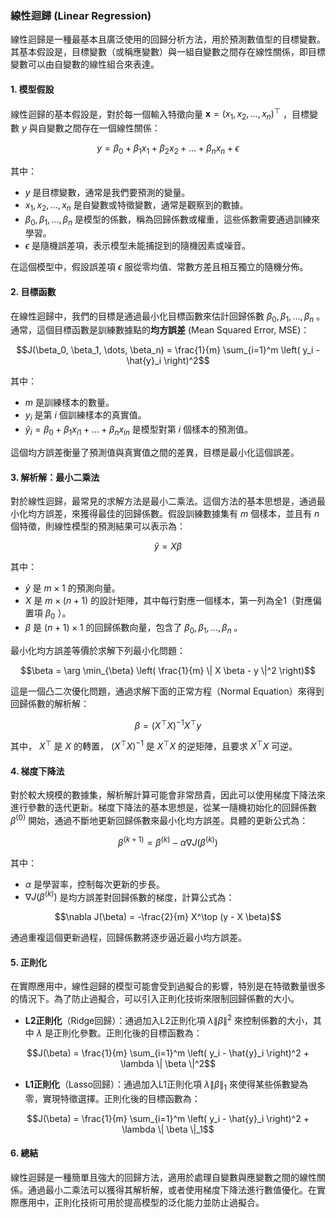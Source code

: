 ### 線性迴歸 (Linear Regression)

線性迴歸是一種最基本且廣泛使用的回歸分析方法，用於預測數值型的目標變數。其基本假設是，目標變數（或稱應變數）與一組自變數之間存在線性關係，即目標變數可以由自變數的線性組合來表達。

#### 1. **模型假設**

線性迴歸的基本假設是，對於每一個輸入特徵向量  $\mathbf{x} = (x_1, x_2, \dots, x_n)^\top$ ，目標變數  $y$  與自變數之間存在一個線性關係：

$$y = \beta_0 + \beta_1 x_1 + \beta_2 x_2 + \dots + \beta_n x_n + \epsilon$$

其中：
-  $y$  是目標變數，通常是我們要預測的變量。
-  $x_1, x_2, \dots, x_n$  是自變數或特徵變數，通常是觀察到的數據。
-  $\beta_0, \beta_1, \dots, \beta_n$  是模型的係數，稱為回歸係數或權重，這些係數需要通過訓練來學習。
-  $\epsilon$  是隨機誤差項，表示模型未能捕捉到的隨機因素或噪音。

在這個模型中，假設誤差項  $\epsilon$  服從零均值、常數方差且相互獨立的隨機分佈。

#### 2. **目標函數**

在線性迴歸中，我們的目標是通過最小化目標函數來估計回歸係數  $\beta_0, \beta_1, \dots, \beta_n$ 。通常，這個目標函數是訓練數據點的**均方誤差** (Mean Squared Error, MSE)：

$$J(\beta_0, \beta_1, \dots, \beta_n) = \frac{1}{m} \sum_{i=1}^m \left( y_i - \hat{y}_i \right)^2$$

其中：
-  $m$  是訓練樣本的數量。
-  $y_i$  是第  $i$  個訓練樣本的真實值。
-  $\hat{y}_i = \beta_0 + \beta_1 x_{i1} + \dots + \beta_n x_{in}$  是模型對第  $i$  個樣本的預測值。

這個均方誤差衡量了預測值與真實值之間的差異，目標是最小化這個誤差。

#### 3. **解析解：最小二乘法**

對於線性迴歸，最常見的求解方法是最小二乘法。這個方法的基本思想是，通過最小化均方誤差，來獲得最佳的回歸係數。假設訓練數據集有  $m$  個樣本，並且有  $n$  個特徵，則線性模型的預測結果可以表示為：

$$\hat{y} = X \beta$$

其中：
-  $\hat{y}$  是  $m \times 1$  的預測向量。
-  $X$  是  $m \times (n+1)$  的設計矩陣，其中每行對應一個樣本，第一列為全1（對應偏置項  $\beta_0$ ）。
-  $\beta$  是  $(n+1) \times 1$  的回歸係數向量，包含了  $\beta_0, \beta_1, \dots, \beta_n$ 。

最小化均方誤差等價於求解下列最小化問題：

$$\beta = \arg \min_{\beta} \left( \frac{1}{m} \| X \beta - y \|^2 \right)$$

這是一個凸二次優化問題，通過求解下面的正常方程（Normal Equation）來得到回歸係數的解析解：

$$\beta = (X^\top X)^{-1} X^\top y$$

其中， $X^\top$  是  $X$  的轉置， $(X^\top X)^{-1}$  是  $X^\top X$  的逆矩陣，且要求  $X^\top X$  可逆。

#### 4. **梯度下降法**

對於較大規模的數據集，解析解計算可能會非常昂貴，因此可以使用梯度下降法來進行參數的迭代更新。梯度下降法的基本思想是，從某一隨機初始化的回歸係數  $\beta^{(0)}$  開始，通過不斷地更新回歸係數來最小化均方誤差。具體的更新公式為：

$$\beta^{(k+1)} = \beta^{(k)} - \alpha \nabla J(\beta^{(k)})$$

其中：
-  $\alpha$  是學習率，控制每次更新的步長。
-  $\nabla J(\beta^{(k)})$  是均方誤差對回歸係數的梯度，計算公式為：

$$\nabla J(\beta) = -\frac{2}{m} X^\top (y - X \beta)$$

通過重複這個更新過程，回歸係數將逐步逼近最小均方誤差。

#### 5. **正則化**

在實際應用中，線性迴歸的模型可能會受到過擬合的影響，特別是在特徵數量很多的情況下。為了防止過擬合，可以引入正則化技術來限制回歸係數的大小。

- **L2正則化**（Ridge回歸）：通過加入L2正則化項  $\lambda \| \beta \|^2$  來控制係數的大小，其中  $\lambda$  是正則化參數。正則化後的目標函數為：

$$J(\beta) = \frac{1}{m} \sum_{i=1}^m \left( y_i - \hat{y}_i \right)^2 + \lambda \| \beta \|^2$$

- **L1正則化**（Lasso回歸）：通過加入L1正則化項  $\lambda \| \beta \|_1$  來使得某些係數變為零，實現特徵選擇。正則化後的目標函數為：

$$J(\beta) = \frac{1}{m} \sum_{i=1}^m \left( y_i - \hat{y}_i \right)^2 + \lambda \| \beta \|_1$$

#### 6. **總結**

線性迴歸是一種簡單且強大的回歸方法，適用於處理自變數與應變數之間的線性關係。通過最小二乘法可以獲得其解析解，或者使用梯度下降法進行數值優化。在實際應用中，正則化技術可用於提高模型的泛化能力並防止過擬合。